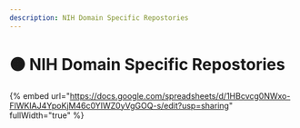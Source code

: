 ```yaml
---
description: NIH Domain Specific Repostories
---
```


# 🟠 NIH Domain Specific Repostories

{% embed url="https://docs.google.com/spreadsheets/d/1HBcvcg0NWxo-FlWKIAJ4YpoKjM46c0YIWZ0yVgGOQ-s/edit?usp=sharing" fullWidth="true" %}
